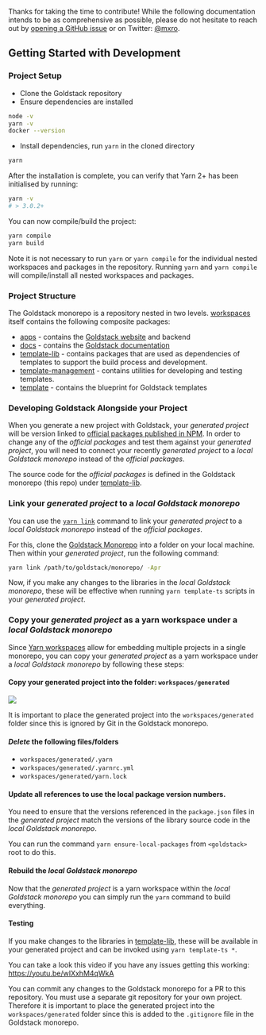 Thanks for taking the time to contribute! While the following documentation intends to be as comprehensive as possible, please do not hesitate to reach out by [opening a GitHub issue](https://github.com/goldstack/goldstack/issues) or on Twitter: [@mxro](https://twitter.com/mxro).

## Getting Started with Development

### Project Setup

- Clone the Goldstack repository
- Ensure dependencies are installed

```sh
node -v
yarn -v
docker --version
```

- Install dependencies, run `yarn` in the cloned directory

```sh
yarn
```

After the installation is complete, you can verify that Yarn 2+ has been initialised by running:

```sh
yarn -v
# > 3.0.2+
```

You can now compile/build the project:

```sh
yarn compile
yarn build
```

Note it is not necessary to run `yarn` or `yarn compile` for the individual nested workspaces and packages in the repository. Running `yarn` and `yarn compile` will compile/install all nested workspaces and packages.

### Project Structure

The Goldstack monorepo is a repository nested in two levels. [workspaces](https://github.com/goldstack/goldstack/tree/master/workspaces) itself contains the following composite packages:

- [apps](https://github.com/goldstack/goldstack/tree/master/workspaces/apps) - contains the [Goldstack website](https://goldstack.party) and backend
- [docs](https://github.com/goldstack/goldstack/tree/master/workspaces/docs) - contains the [Goldstack documentation](https://docs.goldstack.party/docs)
- [template-lib](https://github.com/goldstack/goldstack/tree/master/workspaces/templates-lib) - contains packages that are used as dependencies of templates to support the build process and development.
- [template-management](https://github.com/goldstack/goldstack/tree/master/workspaces/templates-management) - contains utilities for developing and testing templates.
- [template](https://github.com/goldstack/goldstack/tree/master/workspaces/templates) - contains the blueprint for Goldstack templates

### Developing Goldstack Alongside your Project

When you generate a new project with Goldstack, your *generated project* will be version linked to [official packages published in NPM](https://www.npmjs.com/search?q=keywords:goldstack). In order to change any of the *official packages* and test them against your *generated project*, you will need to connect your recently *generated project* to a *local Goldstack monorepo* instead of the *official packages*. 

The source code for the *official packages* is defined in the Goldstack monorepo (this repo) under [template-lib](https://github.com/goldstack/goldstack/tree/master/workspaces/templates-lib).

### Link your *generated project* to a *local Goldstack monorepo*

You can use the [`yarn link`](https://yarnpkg.com/en/docs/cli/link) command to link your *generated project* to a *local Goldstack monorepo* instead of the *official packages*.

For this, clone the [Goldstack Monorepo](https://github.com/goldstack/goldstack) into a folder on your local machine. Then within your *generated project*, run the following command:

```sh
yarn link /path/to/goldstack/monorepo/ -Apr
```

Now, if you make any changes to the libraries in the *local Goldstack monorepo*, these will be effective when running `yarn template-ts` scripts in your *generated project*.

### Copy your *generated project* as a yarn workspace under a *local Goldstack monorepo*

Since [Yarn workspaces](https://yarnpkg.com/features/workspaces) allow for embedding multiple projects in a single monorepo, you can copy your *generated project* as a yarn workspace under a *local Goldstack monorepo* by following these steps: 

#### Copy your generated project into the folder: `workspaces/generated`

![](https://user-images.githubusercontent.com/1448524/155213397-2b67a16d-fb76-476e-bfcf-314903dcc046.png)

It is important to place the generated project into the `workspaces/generated` folder since this is ignored by Git in the Goldstack monorepo.

#### _Delete_ the following files/folders

- `workspaces/generated/.yarn`
- `workspaces/generated/.yarnrc.yml`
- `workspaces/generated/yarn.lock`

#### Update all references to use the local package version numbers.

You need to ensure that the versions referenced in the `package.json` files in the *generated project* match the versions of the library source code in the *local Goldstack monorepo*. 

You can run the command `yarn ensure-local-packages` from `<goldstack>` root to do this.

#### Rebuild the *local Goldstack monorepo*

Now that the *generated project* is a yarn workspace within the *local Goldstack monorepo* you can simply run the `yarn` command to build everything.

#### Testing

If you make changes to the libraries in [template-lib](https://github.com/goldstack/goldstack/tree/master/workspaces/templates-lib), these will be available in your generated project and can be invoked using `yarn template-ts *`.

You can take a look this video if you have any issues getting this working: https://youtu.be/wIXxhM4qWkA

You can commit any changes to the Goldstack monorepo for a PR to this repository. You must use a separate git repository for your own project. Therefore it is important to place the generated project into the `workspaces/generated` folder since this is added to the `.gitignore` file in the Goldstack monorepo.
